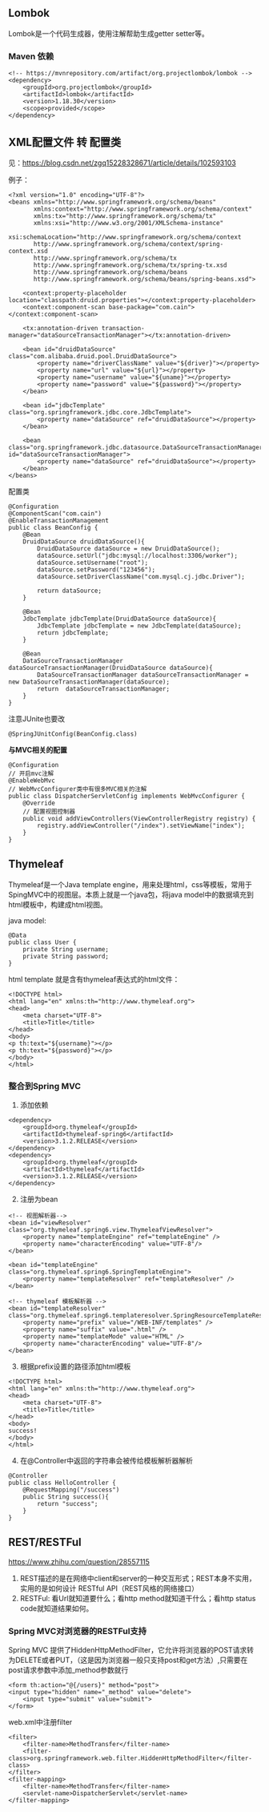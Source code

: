 ## Lombok

Lombok是一个代码生成器，使用注解帮助生成getter setter等。

### Maven 依赖
```
<!-- https://mvnrepository.com/artifact/org.projectlombok/lombok -->
<dependency>
    <groupId>org.projectlombok</groupId>
    <artifactId>lombok</artifactId>
    <version>1.18.30</version>
    <scope>provided</scope>
</dependency>

```

## XML配置文件 转 配置类

见：https://blog.csdn.net/zgq15228328671/article/details/102593103

例子：

```
<?xml version="1.0" encoding="UTF-8"?>
<beans xmlns="http://www.springframework.org/schema/beans"
       xmlns:context="http://www.springframework.org/schema/context"
       xmlns:tx="http://www.springframework.org/schema/tx"
       xmlns:xsi="http://www.w3.org/2001/XMLSchema-instance"
       xsi:schemaLocation="http://www.springframework.org/schema/context
       http://www.springframework.org/schema/context/spring-context.xsd
       http://www.springframework.org/schema/tx
       http://www.springframework.org/schema/tx/spring-tx.xsd
       http://www.springframework.org/schema/beans
       http://www.springframework.org/schema/beans/spring-beans.xsd">

    <context:property-placeholder location="classpath:druid.properties"></context:property-placeholder>
    <context:component-scan base-package="com.cain"></context:component-scan>

    <tx:annotation-driven transaction-manager="dataSourceTransactionManager"></tx:annotation-driven>

    <bean id="druidDataSource" class="com.alibaba.druid.pool.DruidDataSource">
        <property name="driverClassName" value="${driver}"></property>
        <property name="url" value="${url}"></property>
        <property name="username" value="${uname}"></property>
        <property name="password" value="${password}"></property>
    </bean>

    <bean id="jdbcTemplate" class="org.springframework.jdbc.core.JdbcTemplate">
        <property name="dataSource" ref="druidDataSource"></property>
    </bean>

    <bean class="org.springframework.jdbc.datasource.DataSourceTransactionManager" id="dataSourceTransactionManager">
        <property name="dataSource" ref="druidDataSource"></property>
    </bean>
</beans>
``` 

配置类
```
@Configuration
@ComponentScan("com.cain")
@EnableTransactionManagement
public class BeanConfig {
    @Bean
    DruidDataSource druidDataSource(){
        DruidDataSource dataSource = new DruidDataSource();
        dataSource.setUrl("jdbc:mysql://localhost:3306/worker");
        dataSource.setUsername("root");
        dataSource.setPassword("123456");
        dataSource.setDriverClassName("com.mysql.cj.jdbc.Driver");

        return dataSource;
    }

    @Bean
    JdbcTemplate jdbcTemplate(DruidDataSource dataSource){
        JdbcTemplate jdbcTemplate = new JdbcTemplate(dataSource);
        return jdbcTemplate;
    }

    @Bean
    DataSourceTransactionManager dataSourceTransactionManager(DruidDataSource dataSource){
        DataSourceTransactionManager dataSourceTransactionManager = new DataSourceTransactionManager(dataSource);
        return  dataSourceTransactionManager;
    }
}
```

注意JUnite也要改
```
@SpringJUnitConfig(BeanConfig.class)
```

**与MVC相关的配置**

```
@Configuration
// 开启mvc注解
@EnableWebMvc
// WebMvcConfigurer类中有很多MVC相关的注解
public class DispatcherServletConfig implements WebMvcConfigurer {
    @Override
    // 配置视图控制器
    public void addViewControllers(ViewControllerRegistry registry) {
        registry.addViewController("/index").setViewName("index");
    }
}
```

## Thymeleaf

Thymeleaf是一个Java template engine，用来处理html，css等模板，常用于SpingMVC中的视图层。本质上就是一个java包，将java model中的数据填充到html模板中，构建成html视图。

java model:
```
@Data
public class User {
    private String username;
    private String password;
}
```

html template 就是含有thymeleaf表达式的html文件：
```
<!DOCTYPE html>
<html lang="en" xmlns:th="http://www.thymeleaf.org">
<head>
    <meta charset="UTF-8">
    <title>Title</title>
</head>
<body>
<p th:text="${username}"></p>
<p th:text="${password}"></p>
</body>
</html>
```

### 整合到Spring MVC

1. 添加依赖

```
<dependency>
    <groupId>org.thymeleaf</groupId>
    <artifactId>thymeleaf-spring6</artifactId>
    <version>3.1.2.RELEASE</version>
</dependency>
<dependency>
    <groupId>org.thymeleaf</groupId>
    <artifactId>thymeleaf</artifactId>
    <version>3.1.2.RELEASE</version>
</dependency>
```

2. 注册为bean

```
<!-- 视图解析器-->
<bean id="viewResolver" class="org.thymeleaf.spring6.view.ThymeleafViewResolver">
    <property name="templateEngine" ref="templateEngine" />
    <property name="characterEncoding" value="UTF-8"/>
</bean>

<bean id="templateEngine" class="org.thymeleaf.spring6.SpringTemplateEngine">
    <property name="templateResolver" ref="templateResolver" />
</bean>

<!-- thymeleaf 模板解析器 -->
<bean id="templateResolver" class="org.thymeleaf.spring6.templateresolver.SpringResourceTemplateResolver">
    <property name="prefix" value="/WEB-INF/templates" />
    <property name="suffix" value=".html" />
    <property name="templateMode" value="HTML" />
    <property name="characterEncoding" value="UTF-8"/>
</bean>
```

3. 根据prefix设置的路径添加html模板

```
<!DOCTYPE html>
<html lang="en" xmlns:th="http://www.thymeleaf.org">
<head>
    <meta charset="UTF-8">
    <title>Title</title>
</head>
<body>
success!
</body>
</html>
```

4. 在@Controller中返回的字符串会被传给模板解析器解析

```
@Controller
public class HelloController {
    @RequestMapping("/success")
    public String success(){
        return "success";
    }
}
```

## REST/RESTFul

https://www.zhihu.com/question/28557115

1. REST描述的是在网络中client和server的一种交互形式；REST本身不实用，实用的是如何设计 RESTful API（REST风格的网络接口）
2. RESTFul: 看Url就知道要什么；看http method就知道干什么；看http status code就知道结果如何。

### Spring MVC对浏览器的RESTFul支持

Spring MVC 提供了HiddenHttpMethodFilter，它允许将浏览器的POST请求转为DELETE或者PUT，（这是因为浏览器一般只支持post和get方法）,只需要在post请求参数中添加_method参数就行

```
<form th:action="@{/users}" method="post">
<input type="hidden" name="_method" value="delete">
    <input type="submit" value="submit">
</form>
```

web.xml中注册filter
```
<filter>
    <filter-name>MethodTransfer</filter-name>
    <filter-class>org.springframework.web.filter.HiddenHttpMethodFilter</filter-class>
</filter>
<filter-mapping>
    <filter-name>MethodTransfer</filter-name>
    <servlet-name>DispatcherServlet</servlet-name>
</filter-mapping>
```